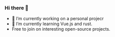 ### Hi there 👋

- 🔭 I’m currently working on a personal projecr
- 🌱 I’m currently learning Vue.js and rust.
- Free to join on interesting open-source projects.

<!--
**brayo-pip/brayo-pip** is a ✨ _special_ ✨ repository because its `README.md` (this file) appears on your GitHub profile.

Here are some ideas to get you started:



- 👯 I’m looking to collaborate on ...
- 🤔 I’m looking for help with ...
- 💬 Ask me about ...
- 📫 How to reach me: ...

- ⚡ Fun fact: ...
-->
